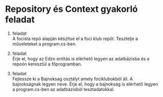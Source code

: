 # Repository és Context gyakorló feladat

1. feladat  
A focista repó alapján készítse el a foci klub repót. Tesztelje a műveleteket a program.cs-ben.

2. feladat  
Érje el, hogy az Edzo entitás is elérhető legyen az adatbázisba és a repoón keresztül a főprogramban.

3. feladat  
Fejlessze ki a Bajnoksag osztályt amely fociklubokból áll. A bajnokságnak legyen neve. Érje el, hogy a bajnokság is elérhető legyen a program.cs-ben az adatbázisból tesztadatokkal.
